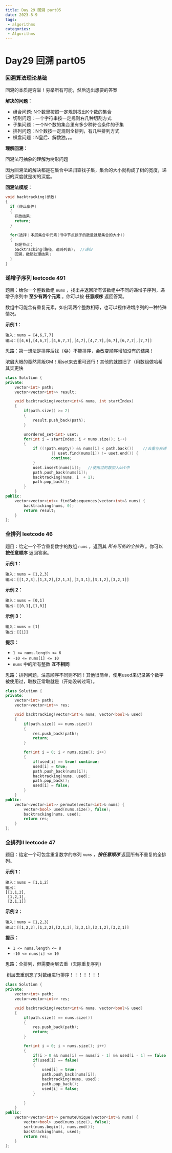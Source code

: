 ```yaml
---
title: Day 29 回溯 part05
date: 2023-8-9
tags:
 - algorithms
categories:
 - Algorithms
---
```

#  Day29 回溯 part05

### 回溯算法理论基础

回溯的本质是穷举！穷举所有可能，然后选出想要的答案

**解决的问题：** 

- 组合问题: N个数里按照一定规则找出K个数的集合
- 切割问题：一个字符串按一定规则右几种切割方式
- 子集问题：一个N个数的集合里有多少种符合条件的子集
- 排列问题：N个数按一定规则全排列，有几种排列方式
- 棋盘问题：N皇后、解数独。。。

**理解回溯：**

回溯法可抽象的理解为树形问题

因为回溯法的解决都是在集合中递归查找子集，集合的大小就构成了树的宽度，递归的深度就是树的深度。

**回溯法模版：**

```C++ 
void backtracking(参数)
{
  if (终止条件)
  {
    存放结果;
    return;
  }
  
  for(选择：本层集合中元素(书中节点孩子的数量就是集合的大小))
  {
    处理节点；
    backtracking(路径，选则列表);	//递归
    回溯，撤销处理结果；
  }
}
```

### 递增子序列 leetcode 491

题目：给你一个整数数组 `nums` ，找出并返回所有该数组中不同的递增子序列，递增子序列中 **至少有两个元素** 。你可以按 **任意顺序** 返回答案。

数组中可能含有重复元素，如出现两个整数相等，也可以视作递增序列的一种特殊情况。

**示例 1：**

```
输入：nums = [4,6,7,7]
输出：[[4,6],[4,6,7],[4,6,7,7],[4,7],[4,7,7],[6,7],[6,7,7],[7,7]]
```

思路：第一想法是排序后找（😂）不能排序，会改变顺序增加没有的结果！

浓眉大眼的竟然背叛GM！用set来去重可还行！其他的就照旧了（用数组做哈希其实更快

```C++
class Solution {
private:
    vector<int> path;
    vector<vector<int>> result;

    void backtracking(vector<int>& nums, int startIndex)
    {
        if(path.size() >= 2)
        {
            result.push_back(path);
        }

        unordered_set<int> uset;
        for(int i = startIndex; i < nums.size(); i++)
        {
            if ((!path.empty() && nums[i] < path.back())    //去重与非递增序列
                    || uset.find(nums[i]) != uset.end()) {
                    continue;
            }
            uset.insert(nums[i]);   //使用过的数加入set中
            path.push_back(nums[i]);
            backtracking(nums, i  + 1);
            path.pop_back();
        }
    }
public:
    vector<vector<int>> findSubsequences(vector<int>& nums) {
        backtracking(nums, 0);
        return result;
    }
};
```

### 全排列 leetcode 46

题目：给定一个不含重复数字的数组 `nums` ，返回其 *所有可能的全排列* 。你可以 **按任意顺序** 返回答案。

**示例 1：**

```
输入：nums = [1,2,3]
输出：[[1,2,3],[1,3,2],[2,1,3],[2,3,1],[3,1,2],[3,2,1]]
```

**示例 2：**

```
输入：nums = [0,1]
输出：[[0,1],[1,0]]
```

**示例 3：**

```
输入：nums = [1]
输出：[[1]]
```

**提示：**

- `1 <= nums.length <= 6`
- `-10 <= nums[i] <= 10`
- `nums` 中的所有整数 **互不相同**

思路：排列问题，注意顺序不同则不同！其他很简单，使用used来记录某个数字被使用过，取数正常取就是（开始没转过弯）。

```C++
class Solution {
private:
    vector<int> path;
    vector<vector<int>> res;

    void backtracking(vector<int>& nums, vector<bool>& used)
    {
        if(path.size() == nums.size())
        {
            res.push_back(path);
            return;
        }

        for(int i = 0; i < nums.size(); i++)
        {
            if(used[i] == true) continue;
            used[i] = true;
            path.push_back(nums[i]);
            backtracking(nums, used);
            path.pop_back();
            used[i] = false;
        }
    }
public:
    vector<vector<int>> permute(vector<int>& nums) {
        vector<bool> used(nums.size(), false);
        backtracking(nums, used);
        return res;
    }
};
```

### 全排列II leetcode 47

题目：给定一个可包含重复数字的序列 `nums` ，***按任意顺序*** 返回所有不重复的全排列。

**示例 1：**

```
输入：nums = [1,1,2]
输出：
[[1,1,2],
 [1,2,1],
 [2,1,1]]
```

**示例 2：**

```
输入：nums = [1,2,3]
输出：[[1,2,3],[1,3,2],[2,1,3],[2,3,1],[3,1,2],[3,2,1]]
```

**提示：**

- `1 <= nums.length <= 8`
- `-10 <= nums[i] <= 10`

思路：全排列，但需要树层去重（去除重复序列） 

​			树层去重别忘了对数组进行排序！！！！！！！

```C++
class Solution {
private:
    vector<int> path;
    vector<vector<int>> res;

    void backtracking(vector<int>& nums, vector<bool>& used)
    {
        if(path.size() == nums.size())
        {
            res.push_back(path);
            return;
        }

        for(int i = 0; i < nums.size(); i++)
        {
            if(i > 0 && nums[i] == nums[i - 1] && used[i - 1] == false) continue;      //树层去重
            if(used[i] == false)
            {
                used[i] = true;
                path.push_back(nums[i]);
                backtracking(nums, used);
                path.pop_back();
                used[i] = false;
            }
            
        }
    }
public:
    vector<vector<int>> permuteUnique(vector<int>& nums) {
        vector<bool> used(nums.size(), false);
        sort(nums.begin(), nums.end());
        backtracking(nums, used);
        return res;
    }
};
```

